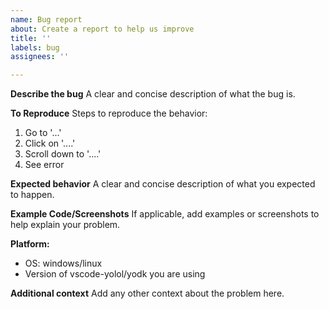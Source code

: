 ```yaml
---
name: Bug report
about: Create a report to help us improve
title: ''
labels: bug
assignees: ''

---
```


**Describe the bug**
A clear and concise description of what the bug is.

**To Reproduce**
Steps to reproduce the behavior:
1. Go to '...'
2. Click on '....'
3. Scroll down to '....'
4. See error

**Expected behavior**
A clear and concise description of what you expected to happen.

**Example Code/Screenshots**
If applicable, add examples or screenshots to help explain your problem.

**Platform:**
 - OS: windows/linux
 - Version of vscode-yolol/yodk you are using

**Additional context**
Add any other context about the problem here.
